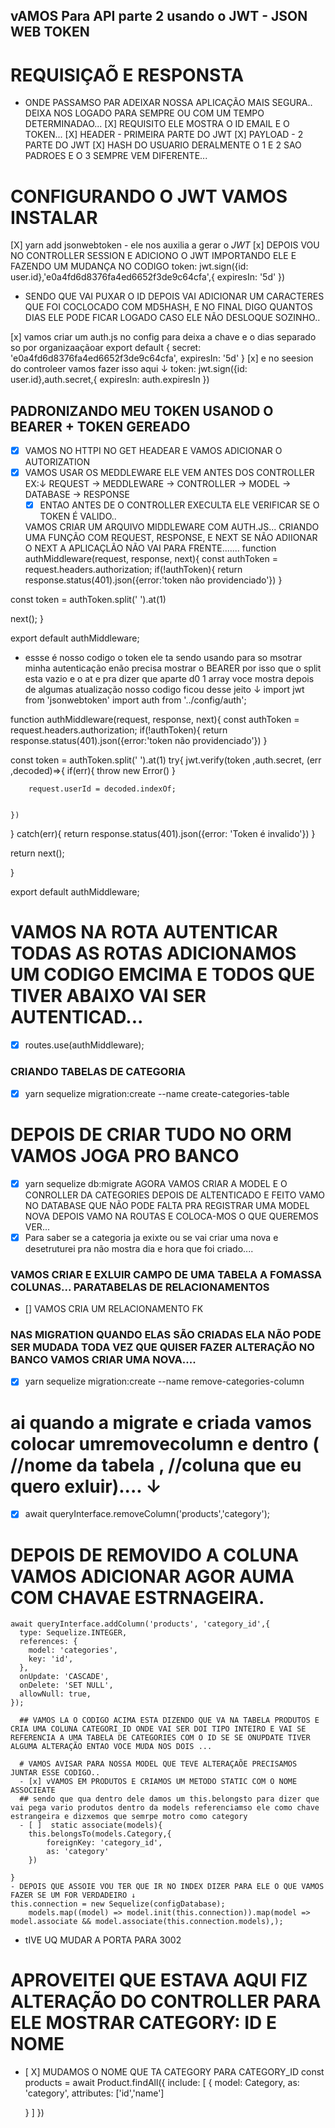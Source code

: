 ## vAMOS Para API parte 2 usando o JWT - JSON WEB TOKEN
# REQUISIÇAÕ E RESPONSTA 
 - ONDE PASSAMSO PAR ADEIXAR NOSSA APLICAÇÃO MAIS SEGURA.. DEIXA NOS LOGADO PARA SEMPRE OU COM UM TEMPO DETERMINADAO...
[X] REQUISITO ELE MOSTRA O ID EMAIL E O TOKEN...
[X] HEADER - PRIMEIRA PARTE DO JWT
[X] PAYLOAD -  2 PARTE DO JWT 
[X] HASH DO USUARIO DERALMENTE O 1 E 2 SAO PADROES E O 3 SEMPRE VEM DIFERENTE...
# CONFIGURANDO O JWT VAMOS INSTALAR
[X] yarn add jsonwebtoken - ele nos auxilia a gerar o *JWT*
[x] DEPOIS VOU NO CONTROLLER SESSION E ADICIONO O JWT IMPORTANDO ELE E FAZENDO UM MUDANÇA NO CODIGO
 token: jwt.sign({id: user.id},'e0a4fd6d8376fa4ed6652f3de9c64cfa',{
                expiresIn: '5d'
            })
 - SENDO QUE  VAI PUXAR O ID DEPOIS VAI ADICIONAR UM CARACTERES QUE FOI COCLOCADO COM MD5HASH, E NO FINAL DIGO QUANTOS DIAS ELE PODE FICAR LOGADO CASO ELE NÃO DESLOQUE SOZINHO..

 [x] vamos criar um auth.js no config para deixa a chave e o dias separado so por organizaaçãoar
 export default { 
    secret: 'e0a4fd6d8376fa4ed6652f3de9c64cfa',
    expiresIn: '5d'
}
[x] e no seesion do controleer vamos fazer isso aqui ↓
token: jwt.sign({id: user.id},auth.secret,{
                expiresIn: auth.expiresIn
            })
        
## PADRONIZANDO MEU TOKEN USANOD O BEARER + TOKEN GEREADO
 - [X] VAMOS NO HTTPI NO GET HEADEAR E VAMOS ADICIONAR O AUTORIZATION
 - [X] VAMOS USAR OS MEDDLEWARE ELE VEM ANTES DOS CONTROLLER EX:↓
   REQUEST -> MEDDLEWARE -> CONTROLLER -> MODEL -> DATABASE -> RESPONSE
   - [X] ENTAO ANTES DE O CONTROLLER EXECULTA ELE VERIFICAR SE O TOKEN É VALIDO..

   VAMOS CRIAR UM ARQUIVO MIDDLEWARE COM AUTH.JS... CRIANDO UMA FUNÇÃO COM REQUEST, RESPONSE, E  NEXT SE NÃO ADIIONAR O NEXT A APLICAÇLÃO NÃO VAI PARA FRENTE.......
   function authMiddleware(request, response, next){
 const authToken = request.headers.authorization;
 if(!authToken){
    return response.status(401).json({error:'token não providenciado'})
 }

const token = authToken.split(' ').at(1)

 next();
}

export default authMiddleware;
  - essse é nosso codigo o token ele ta sendo usando para so msotrar minha autenticação enão precisa mostrar o BEARER por isso que o split esta vazio e o at e pra dizer que aparte d0 1 array voce mostra depois de algumas atualização nosso codigo ficou desse jeito ↓
  import jwt from 'jsonwebtoken'
import auth from '../config/auth';

function authMiddleware(request, response, next){
 const authToken = request.headers.authorization;
 if(!authToken){
    return response.status(401).json({error:'token não providenciado'})
 }

const token = authToken.split(' ').at(1)
try{
    jwt.verify(token ,auth.secret, (err ,decoded)=>{
        if(err){
            throw new Error()
        }

        request.userId = decoded.indexOf;

       
    })
}
catch(err){
    return response.status(401).json({error: 'Token é invalido'})
}

return next();
 
}

export default authMiddleware;
# VAMOS NA ROTA AUTENTICAR TODAS AS ROTAS ADICIONAMOS UM CODIGO EMCIMA E TODOS QUE TIVER ABAIXO VAI SER AUTENTICAD...
 - [x] routes.use(authMiddleware);

 ### CRIANDO TABELAS DE CATEGORIA 
 - [x] yarn sequelize migration:create --name create-categories-table
 # DEPOIS DE CRIAR TUDO NO ORM VAMOS JOGA PRO BANCO 
 - [x] yarn sequelize db:migrate 
 AGORA VAMOS CRIAR A MODEL E O CONROLLER DA CATEGORIES DEPOIS DE ALTENTICADO E FEITO VAMO NO DATABASE QUE NÃO PODE FALTA PRA REGISTRAR UMA MODEL NOVA DEPOIS VAMO NA ROUTAS E COLOCA-MOS O QUE QUEREMOS VER...
  -[X] Para saber se a categoria ja exixte ou se vai criar uma nova e desetruturei pra não mostra dia e hora que foi criado....

  ### VAMOS CRIAR E EXLUIR CAMPO DE UMA TABELA A FOMASSA COLUNAS... PARATABELAS DE RELACIONAMENTOS 

  - [] VAMOS CRIA UM RELACIONAMENTO FK
  ###  NAS MIGRATION QUANDO ELAS SÃO CRIADAS ELA NÃO PODE SER MUDADA TODA VEZ QUE QUISER FAZER ALTERAÇÃO NO BANCO VAMOS CRIAR UMA NOVA....
  - [x] yarn sequelize migration:create --name remove-categories-column
  # ai quando a migrate e criada vamos colocar  umremovecolumn e dentro ( //nome da tabela , //coluna que eu quero exluir).... ↓
   - [x] await queryInterface.removeColumn('products','category');
   # DEPOIS DE REMOVIDO A COLUNA VAMOS ADICIONAR AGOR AUMA COM CHAVAE ESTRNAGEIRA.
    await queryInterface.addColumn('products', 'category_id',{
      type: Sequelize.INTEGER,
      references: {
        model: 'categories',
        key: 'id',
      },
      onUpdate: 'CASCADE',
      onDelete: 'SET NULL',
      allowNull: true,
    });
      
      ## VAMOS LA O CODIGO ACIMA ESTA DIZENDO QUE VA NA TABELA PRODUTOS E CRIA UMA COLUNA CATEGORI_ID ONDE VAI SER DOI TIPO INTEIRO E VAI SE REFERENCIA A UMA TABELA DE CATEGORIES COM O ID SE SE ONUPDATE TIVER ALGUMA ALTERAÇÃO ENTAO VOCE MUDA NOS DOIS ...

      # VAMOS AVISAR PARA NOSSA MODEL QUE TEVE ALTERAÇAÕE PRECISAMOS JUNTAR ESSE CODIGO..
      - [x] vVAMOS EM PRODUTOS E CRIAMOS UM METODO STATIC COM O NOME ASSOCIEATE
      ## sendo que qua dentro dele damos um this.belongsto para dizer que vai pega vario produtos dentro da models referenciamso ele como chave estrangeira e dizxemos que semrpe motro como category
      - [ ]  static associate(models){
        this.belongsTo(models.Category,{
            foreignKey: 'category_id',
            as: 'category'
        })

    }
    - DEPOIS QUE ASSOIE VOU TER QUE IR NO INDEX DIZER PARA ELE O QUE VAMOS FAZER SE UM FOR VERDADEIRO ↓
    this.connection = new Sequelize(configDatabase);
        models.map((model) => model.init(this.connection)).map(model => model.associate && model.associate(this.connection.models),);

 - tIVE UQ MUDAR A PORTA PARA 3002
 # APROVEITEI QUE ESTAVA AQUI FIZ  ALTERAÇÃO DO CONTROLLER PARA  ELE MOSTRAR CATEGORY: ID E NOME
 - [ X] MUDAMOS O NOME QUE TA CATEGORY PARA CATEGORY_ID 
    const products = await Product.findAll({
    include: [
      {
        model: Category,
        as:   'category',
        attributes: ['id','name']
      
      }
    ]
  })